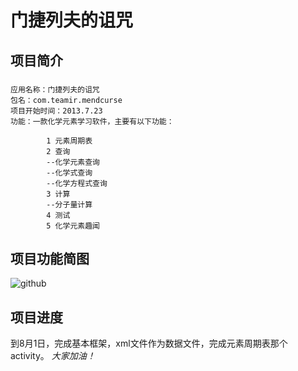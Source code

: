 门捷列夫的诅咒
================================


项目简介
-------------------------------
###
    应用名称：门捷列夫的诅咒
    包名：com.teamir.mendcurse
    项目开始时间：2013.7.23
    功能：一款化学元素学习软件，主要有以下功能：
    
            1 元素周期表
            2 查询
            --化学元素查询
            --化学式查询
            --化学方程式查询
            3 计算
            --分子量计算
            4 测试
            5 化学元素趣闻
            

项目功能简图
---------------------------------
![github](http://gdynamic.qpic.cn/gdynamic/cmfdvtpgrtZINibESZor7bYQfQG4cuqibIfWXuuITqapg/628 "features")


项目进度
-----------------------------------
到8月1日，完成基本框架，xml文件作为数据文件，完成元素周期表那个activity。
*大家加油！*